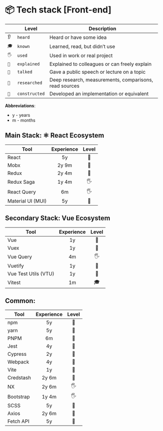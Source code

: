 # 📦 Tech stack [Front-end]

|      | Level         |  Description                                            |
| ---- | ------------- | ------------------------------------------------------- |
| `👂` | `heard`       |  Heard or have some idea                                |
| `🎓` | `known`       |  Learned, read, but didn’t use                          |
| `🖐️` | `used`        |  Used in work or real project                           |
| `🙋` | `explained`   |  Explained to colleagues or can freely explain          |
| `📢` | `talked`      |  Gave a public speech or lecture on a topic             |
| `🔬` | `researched`  |  Deep research, measurements, comparisons, read sources |
| `🚀` | `constructed` |  Developed an implementation or equivalent              |

__Abbreviations__:
- y - years
- m - months

## Main Stack: ⚛️ React Ecosystem

| Tool                   |  Experience  | Level  |
|------------------------|:------------:|:------:|
| React                  |    5y        |   🙋   |
| Mobx                   |    2y 9m     |   🙋   |
| Redux                  |    2y 4m     |   🙋   |
| Redux Saga             |    1y 4m     |   🖐️   |
| React Query            |    6m        |   🖐️   |
| Material UI (MUI)      |    5y        |   🙋   |

## Secondary Stack: Vue Ecosystem

| Tool                   |  Experience  | Level  |
|------------------------|:------------:|:------:|
| Vue                    |    1y        |   🙋   |
| Vuex                   |    1y        |   🙋   |
| Vue Query              |    4m        |   🖐️   |
| Vuetify                |    1y        |   🙋   |
| Vue Test Utils (VTU)   |    1y        |   🙋   |
| Vitest                 |    1m        |   🎓   |

## Common: 

| Tool                   |  Experience  | Level  |
|------------------------|:------------:|:------:|
| npm                    |    5y        |   🙋   |
| yarn                   |    5y        |   🙋   |
| PNPM                   |    6m        |   🙋   |
| Jest                   |    4y        |   🙋   |
| Cypress                |    2y        |   🙋   |
| Webpack                |    4y        |   🙋   |
| Vite                   |    1y        |   🙋   |
| Credstash              |    2y 6m     |   🙋   |
| NX                     |    2y 6m     |   🖐️   |
| Bootstrap              |    1y 4m     |   🖐️   |
| SCSS                   |    5y        |   🙋   |
| Axios                  |    2y 6m     |   🙋   |
| Fetch API              |    5y        |   🙋   |
